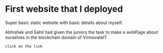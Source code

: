 # First website that I deployed

Super basic static website with basic details about myself.

 Abhishek and Sahil had given the juniors the task to make a webPage about ourselves in the blockchain domain of VinnovateIT


`click on the link`
